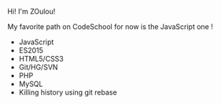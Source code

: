 Hi! I'm ZOulou!

My favorite path on CodeSchool for now is the JavaScript one !

* JavaScript
* ES2015
* HTML5/CSS3
* Git/HG/SVN
* PHP
* MySQL
* Killing history using git rebase
